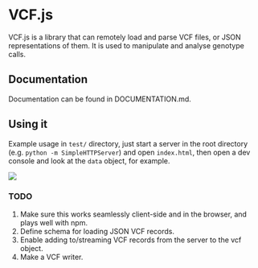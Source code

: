 # VCF.js

VCF.js is a library that can remotely load and parse VCF files, or JSON
representations of them. It is used to manipulate and analyse genotype calls.

## Documentation

Documentation can be found in DOCUMENTATION.md.

## Using it

Example usage in `test/` directory, just start a server in the root directory
(e.g. `python -m SimpleHTTPServer`) and open `index.html`, then open a dev
console and look at the `data` object, for example.

[![](https://nodei.co/npm/vcf.js.png)]((https://nodei.co/npm/loch/))

### TODO
1. Make sure this works seamlessly client-side and in the browser, and plays
   well with npm.
2. Define schema for loading JSON VCF records.
3. Enable adding to/streaming VCF records from the server to the vcf object.
4. Make a VCF writer.
